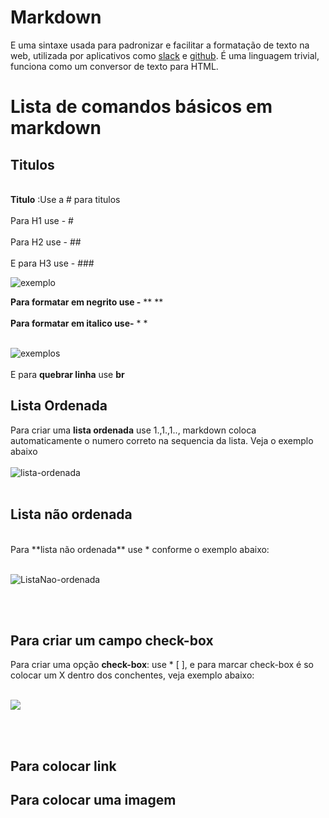 # Markdown

E uma sintaxe usada para padronizar e facilitar a formatação de texto na web, utilizada por aplicativos como 
[slack](https://slack.com/intl/pt-br) e [github](https://github.com/). É uma linguagem trivial, funciona como um conversor de texto para HTML.

# Lista de comandos básicos em markdown

## Titulos
<br>**Titulo** :Use a #  para titulos </br>
<br>Para H1 use - #</br>
<br>Para H2 use - ## </br>
<br>E para H3 use - ### </br>

![exemplo](https://res.cloudinary.com/practicaldev/image/fetch/s--eN6qBw82--/c_limit%2Cf_auto%2Cfl_progressive%2Cq_auto%2Cw_880/https://miro.medium.com/max/1400/1%2AGmdBSicFuhO4eGnLVR4IFA.png)

**Para formatar em negrito use -** ** **<br></br>
**Para formatar em italico use-** * *
<br></br>

![exemplos](https://res.cloudinary.com/practicaldev/image/fetch/s--X2XkNgYM--/c_limit%2Cf_auto%2Cfl_progressive%2Cq_auto%2Cw_880/https://miro.medium.com/max/1400/1%2A5Lx9_j-lrN3m2EDOhUZq9Q.png)
 <br></br>
 E para **quebrar linha** use **br**
<br>

## Lista Ordenada 
Para criar uma **lista ordenada** use 1.,1.,1.., markdown coloca automaticamente o numero correto na sequencia da lista. Veja o exemplo abaixo<br></br>
![lista-ordenada](https://res.cloudinary.com/practicaldev/image/fetch/s--3K7kou7O--/c_limit%2Cf_auto%2Cfl_progressive%2Cq_66%2Cw_880/https://miro.medium.com/max/1400/1%2A4upZn9DocBbZoWPU9jvxDw.gif)
<br></br>

## Lista não ordenada
<br>
Para **lista não ordenada** use * conforme o exemplo abaixo: <br></br>

![ListaNao-ordenada](https://res.cloudinary.com/practicaldev/image/fetch/s--FWujeuK8--/c_limit%2Cf_auto%2Cfl_progressive%2Cq_66%2Cw_880/https://miro.medium.com/max/1400/1%2AlLpbwQCjMTxy_HTAsNfiYg.gif)

<br></br>

## Para criar um campo check-box 
Para criar uma opção **check-box**: use * [ ], e para marcar check-box é so colocar um X dentro dos conchentes, veja exemplo abaixo: <br></br>

![](https://res.cloudinary.com/practicaldev/image/fetch/s--B9uVxHqg--/c_limit%2Cf_auto%2Cfl_progressive%2Cq_66%2Cw_880/https://miro.medium.com/max/1400/1%2AF-8baEJXZu4XFYdxYg1zyA.gif)

<br></br>

## Para colocar link


## Para colocar uma imagem 